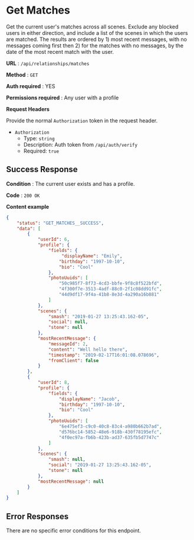# Get Matches

Get the current user's matches across all scenes. Exclude any blocked users
in either direction, and include a list of the scenes in which the users are matched.
The results are ordered by 1) most recent messages, with no messages coming first then 2) for the matches with no messages, by the date of the most recent match with the user.

**URL** : `/api/relationships/matches`

**Method** : `GET`

**Auth required** : YES

**Permissions required** : Any user with a profile

**Request Headers**

Provide the normal `Authorization` token in the request header.

* `Authorization`
  * Type: `string`
  * Description: Auth token from `/api/auth/verify`
  * Required: `true`

## Success Response

**Condition** : The current user exists and has a profile.

**Code** : `200 OK`

**Content example**

```json
{
    "status": "GET_MATCHES__SUCCESS",
    "data": [
        {
            "userId": 6,
            "profile": {
                "fields": {
                     "displayName": "Emily",
                    "birthday": "1997-10-10",
                    "bio": "Cool"
                },
                "photoUuids": [
                    "50c985f7-8f73-4cd3-bbfe-9f8c8f522bfd",
                    "4f300f7e-3513-4adf-88c0-2f1c08dd91fc",
                    "44d9df17-9f4a-41b8-8e3d-4a290a16b881"
                ]
            },
            "scenes": {
                "smash": "2019-01-27 13:25:43.162-05",
                "social": null,
                "stone": null
            },
            "mostRecentMessage": {
                "messageId": 2,
                "content": "Well hello there",
                "timestamp": "2019-02-17T16:01:08.078696",
                "fromClient": false
            }
        },
        {
            "userId": 8,
            "profile": {
                "fields": {
                    "displayName": "Jacob",
                    "birthday": "1997-10-10",
                    "bio": "Cool"
                },
                "photoUuids": [
                    "6e475ef3-c9c0-40c8-83c4-a980b662b7ad",
                    "d576bc14-5852-48e6-918b-430f78195efc",
                    "4f0ec97a-fb6b-423b-ad37-635fb5d7747c"
                ]
            },
            "scenes": {
                "smash": null,
                "social": "2019-01-27 13:25:43.162-05",
                "stone": null
            },
            "mostRecentMessage": null
        }
    ]
}
```

## Error Responses

There are no specific error conditions for this endpoint.
